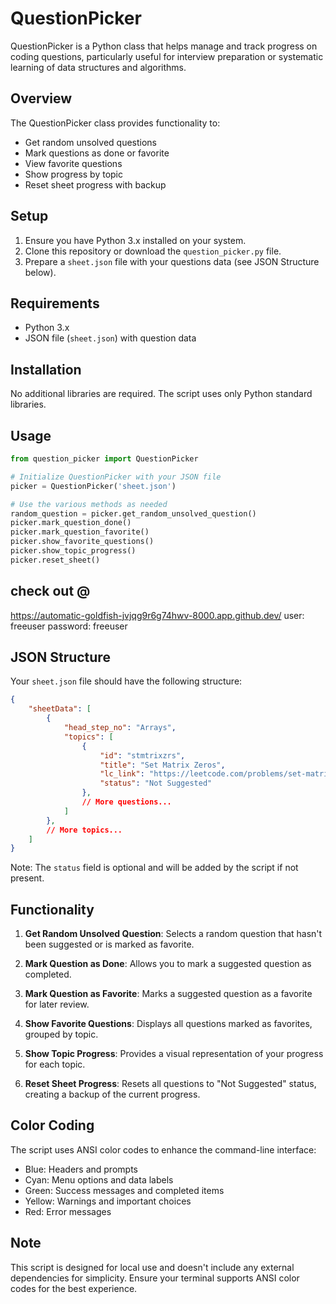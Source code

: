 # QuestionPicker

QuestionPicker is a Python class that helps manage and track progress on coding questions, particularly useful for interview preparation or systematic learning of data structures and algorithms.

## Overview

The QuestionPicker class provides functionality to:
- Get random unsolved questions
- Mark questions as done or favorite
- View favorite questions
- Show progress by topic
- Reset sheet progress with backup

## Setup

1. Ensure you have Python 3.x installed on your system.
2. Clone this repository or download the `question_picker.py` file.
3. Prepare a `sheet.json` file with your questions data (see JSON Structure below).

## Requirements

- Python 3.x
- JSON file (`sheet.json`) with question data

## Installation

No additional libraries are required. The script uses only Python standard libraries.

## Usage

```python
from question_picker import QuestionPicker

# Initialize QuestionPicker with your JSON file
picker = QuestionPicker('sheet.json')

# Use the various methods as needed
random_question = picker.get_random_unsolved_question()
picker.mark_question_done()
picker.mark_question_favorite()
picker.show_favorite_questions()
picker.show_topic_progress()
picker.reset_sheet()
```

## check out @
https://automatic-goldfish-jvjqg9r6g74hwv-8000.app.github.dev/
user: freeuser
password: freeuser

## JSON Structure

Your `sheet.json` file should have the following structure:

```json
{
    "sheetData": [
        {
            "head_step_no": "Arrays",
            "topics": [
                {
                    "id": "stmtrixzrs",
                    "title": "Set Matrix Zeros",
                    "lc_link": "https://leetcode.com/problems/set-matrix-zeroes/",
                    "status": "Not Suggested"
                },
                // More questions...
            ]
        },
        // More topics...
    ]
}
```

Note: The `status` field is optional and will be added by the script if not present.

## Functionality

1. **Get Random Unsolved Question**: Selects a random question that hasn't been suggested or is marked as favorite.

2. **Mark Question as Done**: Allows you to mark a suggested question as completed.

3. **Mark Question as Favorite**: Marks a suggested question as a favorite for later review.

4. **Show Favorite Questions**: Displays all questions marked as favorites, grouped by topic.

5. **Show Topic Progress**: Provides a visual representation of your progress for each topic.

6. **Reset Sheet Progress**: Resets all questions to "Not Suggested" status, creating a backup of the current progress.

## Color Coding

The script uses ANSI color codes to enhance the command-line interface:
- Blue: Headers and prompts
- Cyan: Menu options and data labels
- Green: Success messages and completed items
- Yellow: Warnings and important choices
- Red: Error messages

## Note

This script is designed for local use and doesn't include any external dependencies for simplicity. Ensure your terminal supports ANSI color codes for the best experience.

